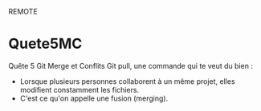 REMOTE
# Quete5MC
Quête 5 Git Merge et Conflits
Git pull, une commande qui te veut du bien :
- Lorsque plusieurs personnes collaborent à un même projet, elles modifient constamment les fichiers.
- C'est ce qu'on appelle une fusion (merging).
